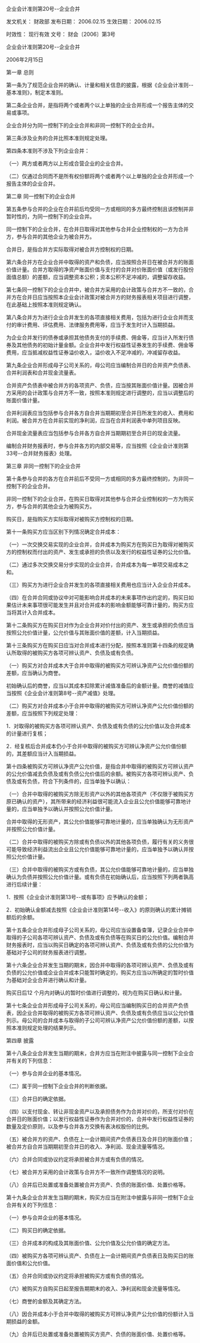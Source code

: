 
	
		
	
企业会计准则第20号--企业合并
	
	
发文机关：	财政部
发布日期：	2006.02.15
生效日期：	2006.02.15
	
时效性：	现行有效
文号：	财会〔2006〕第3号
	
	

	
	

	
	

企业会计准则第20号--企业合并

2006年2月15日

第一章 总则

第一条为了规范企业合并的确认、计量和相关信息的披露，根据《企业会计准则--基本准则》，制定本准则。

第二条企业合并，是指将两个或者两个以上单独的企业合并形成一个报告主体的交易或事项。

企业合并分为同一控制下的企业合并和非同一控制下的企业合并。

第三条涉及业务的合并比照本准则规定处理。

第四条本准则不涉及下列企业合并：

（一）两方或者两方以上形成合营企业的企业合并。

（二）仅通过合同而不是所有权份额将两个或者两个以上单独的企业合并形成一个报告主体的企业合并。

第二章 同一控制下的企业合并

第五条参与合并的企业在合并前后均受同一方或相同的多方最终控制且该控制并非暂时性的，为同一控制下的企业合并。

同一控制下的企业合并，在合并日取得对其他参与合并企业控制权的一方为合并方，参与合并的其他企业为被合并方。

合并日，是指合并方实际取得对被合并方控制权的日期。

第六条合并方在企业合并中取得的资产和负债，应当按照合并日在被合并方的账面价值计量。合并方取得的净资产账面价值与支付的合并对价账面价值（或发行股份面值总额）的差额，应当调整资本公积；资本公积不足冲减的，调整留存收益。

第七条同一控制下的企业合并中，被合并方采用的会计政策与合并方不一致的，合并方在合并日应当按照本企业会计政策对被合并方的财务报表相关项目进行调整，在此基础上按照本准则规定确认。

第八条合并方为进行企业合并发生的各项直接相关费用，包括为进行企业合并而支付的审计费用、评估费用、法律服务费用等，应当于发生时计入当期损益。

为企业合并发行的债券或承担其他债务支付的手续费、佣金等，应当计入所发行债券及其他债务的初始计量金额。企业合并中发行权益性证券发生的手续费、佣金等费用，应当抵减权益性证券溢价收入，溢价收入不足冲减的，冲减留存收益。

第九条企业合并形成母子公司关系的，母公司应当编制合并日的合并资产负债表、合并利润表和合并现金流量表。

合并资产负债表中被合并方的各项资产、负债，应当按其账面价值计量。因被合并方采用的会计政策与合并方不一致，按照本准则规定进行调整的，应当以调整后的账面价值计量。

合并利润表应当包括参与合并各方自合并当期期初至合并日所发生的收入、费用和利润。被合并方在合并前实现的净利润，应当在合并利润表中单列项目反映。

合并现金流量表应当包括参与合并各方自合并当期期初至合并日的现金流量。

编制合并财务报表时，参与合并各方的内部交易等，应当按照《企业会计准则第33号--合并财务报表》处理。

第三章 非同一控制下的企业合并

第十条参与合并的各方在合并前后不受同一方或相同的多方最终控制的，为非同一控制下的企业合并。

非同一控制下的企业合并，在购买日取得对其他参与合并企业控制权的一方为购买方，参与合并的其他企业为被购买方。

购买日，是指购买方实际取得对被购买方控制权的日期。

第十一条购买方应当区别下列情况确定合并成本：

（一）一次交换交易实现的企业合并，合并成本为购买方在购买日为取得对被购买方的控制权而付出的资产、发生或承担的负债以及发行的权益性证券的公允价值。

（二）通过多次交换交易分步实现的企业合并，合并成本为每一单项交易成本之和。

（三）购买方为进行企业合并发生的各项直接相关费用也应当计入企业合并成本。

（四）在合并合同或协议中对可能影响合并成本的未来事项作出约定的，购买日如果估计未来事项很可能发生并且对合并成本的影响金额能够可靠计量的，购买方应当将其计入合并成本。

第十二条购买方在购买日对作为企业合并对价付出的资产、发生或承担的负债应当按照公允价值计量，公允价值与其账面价值的差额，计入当期损益。

第十三条购买方在购买日应当对合并成本进行分配，按照本准则第十四条的规定确认所取得的被购买方各项可辨认资产、负债及或有负债。

（一）购买方对合并成本大于合并中取得的被购买方可辨认净资产公允价值份额的差额，应当确认为商誉。

初始确认后的商誉，应当以其成本扣除累计减值准备后的金额计量。商誉的减值应当按照《企业会计准则第8号--资产减值》处理。

（二）购买方对合并成本小于合并中取得的被购买方可辨认净资产公允价值份额的差额，应当按照下列规定处理：

1．对取得的被购买方各项可辨认资产、负债及或有负债的公允价值以及合并成本的计量进行复核；

2．经复核后合并成本仍小于合并中取得的被购买方可辨认净资产公允价值份额的，其差额应当计入当期损益。

第十四条被购买方可辨认净资产公允价值，是指合并中取得的被购买方可辨认资产的公允价值减去负债及或有负债公允价值后的余额。被购买方各项可辨认资产、负债及或有负债，符合下列条件的，应当单独予以确认：

（一）合并中取得的被购买方除无形资产以外的其他各项资产（不仅限于被购买方原已确认的资产），其所带来的经济利益很可能流入企业且公允价值能够可靠地计量的，应当单独予以确认并按照公允价值计量。

合并中取得的无形资产，其公允价值能够可靠地计量的，应当单独确认为无形资产并按照公允价值计量。

（二）合并中取得的被购买方除或有负债以外的其他各项负债，履行有关的义务很可能导致经济利益流出企业且公允价值能够可靠地计量的，应当单独予以确认并按照公允价值计量。

（三）合并中取得的被购买方或有负债，其公允价值能够可靠地计量的，应当单独确认为负债并按照公允价值计量。或有负债在初始确认后，应当按照下列两者孰高进行后续计量：

1．按照《企业会计准则第13号--或有事项》应予确认的金额；

2．初始确认金额减去按照《企业会计准则第14号--收入》的原则确认的累计摊销额后的余额。

第十五条企业合并形成母子公司关系的，母公司应当设置备查簿，记录企业合并中取得的子公司各项可辨认资产、负债及或有负债等在购买日的公允价值。编制合并财务报表时，应当以购买日确定的各项可辨认资产、负债及或有负债的公允价值为基础对子公司的财务报表进行调整。

第十六条企业合并发生当期的期末，因合并中取得的各项可辨认资产、负债及或有负债的公允价值或企业合并成本只能暂时确定的，购买方应当以所确定的暂时价值为基础对企业合并进行确认和计量。

购买日后12 个月内对确认的暂时价值进行调整的，视为在购买日确认和计量。

第十七条企业合并形成母子公司关系的，母公司应当编制购买日的合并资产负债表，因企业合并取得的被购买方各项可辨认资产、负债及或有负债应当以公允价值列示。母公司的合并成本与取得的子公司可辨认净资产公允价值份额的差额，以按照本准则规定处理的结果列示。

第四章 披露

第十八条企业合并发生当期的期末，合并方应当在附注中披露与同一控制下企业合并有关的下列信息：

（一）参与合并企业的基本情况。

（二）属于同一控制下企业合并的判断依据。

（三）合并日的确定依据。

（四）以支付现金、转让非现金资产以及承担债务作为合并对价的，所支付对价在合并日的账面价值；以发行权益性证券作为合并对价的，合并中发行权益性证券的数量及定价原则，以及参与合并各方交换有表决权股份的比例。

（五）被合并方的资产、负债在上一会计期间资产负债表日及合并日的账面价值；被合并方自合并当期期初至合并日的收入、净利润、现金流量等情况。

（六）合并合同或协议约定将承担被合并方或有负债的情况。

（七）被合并方采用的会计政策与合并方不一致所作调整情况的说明。

（八）合并后已处置或准备处置被合并方资产、负债的账面价值、处置价格等。

第十九条企业合并发生当期的期末，购买方应当在附注中披露与非同一控制下企业合并有关的下列信息：

（一）参与合并企业的基本情况。

（二）购买日的确定依据。

（三）合并成本的构成及其账面价值、公允价值及公允价值的确定方法。

（四）被购买方各项可辨认资产、负债在上一会计期间资产负债表日及购买日的账面价值和公允价值。

（五）合并合同或协议约定将承担被购买方或有负债的情况。

（六）被购买方自购买日起至报告期期末的收入、净利润和现金流量等情况。

（七）商誉的金额及其确定方法。

（八）因合并成本小于合并中取得的被购买方可辨认净资产公允价值的份额计入当期损益的金额。

（九）合并后已处置或准备处置被购买方资产、负债的账面价值、处置价格等。
